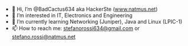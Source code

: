 - 👋 Hi, I’m @BadCactus634 aka HackerSte (www.natmus.net)
- 👀 I’m interested in IT, Electronics and Engineering
- 🌱 I’m currently learning Networking (Juniper), Java and Linux (LPIC-1)
- 📫 How to reach me: stefanorossi634@gmail.com or stefano.rossi@natmus.net
